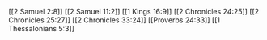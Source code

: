 [[2 Samuel 2:8]]
[[2 Samuel 11:2]]
[[1 Kings 16:9]]
[[2 Chronicles 24:25]]
[[2 Chronicles 25:27]]
[[2 Chronicles 33:24]]
[[Proverbs 24:33]]
[[1 Thessalonians 5:3]]

